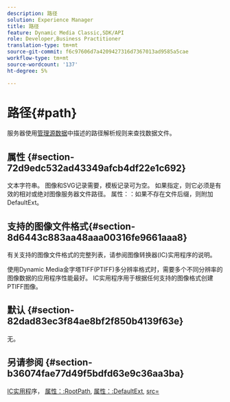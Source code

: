 ```yaml
---
description: 路径
solution: Experience Manager
title: 路径
feature: Dynamic Media Classic,SDK/API
role: Developer,Business Practitioner
translation-type: tm+mt
source-git-commit: f6c97606d7a4209427316d7367013ad9585a5cae
workflow-type: tm+mt
source-wordcount: '137'
ht-degree: 5%

---
```



# 路径{#path}

服务器使用[管理源数据](../../../../../../is-api/image-serving-api-ref/c-configuration-and-administration/c-configuration-and-administration.md#concept-1ec4d9f0e58a430cae045761f1ff9173)中描述的路径解析规则来查找数据文件。

## 属性 {#section-72d9edc532ad43349afcb4df22e1c692}

文本字符串。 图像和SVG记录需要，模板记录可为空。 如果指定，则它必须是有效的相对或绝对图像服务器文件路径。 属性：：如果不存在文件后缀，则附加DefaultExt。

## 支持的图像文件格式{#section-8d6443c883aa48aaa00316fe9661aaa8}

有关支持的图像文件格式的完整列表，请参阅图像转换器(IC)实用程序的说明。

使用Dynamic Media金字塔TIFF(PTIFF)多分辨率格式时，需要多个不同分辨率的图像数据的应用程序性能最好。 IC实用程序用于根据任何支持的图像格式创建PTIFF图像。

## 默认 {#section-82dad83ec3f84ae8bf2f850b4139f63e}

无。

## 另请参阅 {#section-b36074fae77d49f5bdfd63e9c36aa3ba}

[IC实用程](../../../../../../is-api/is-utils/utilities/r-ic.md#reference-de9f43c63a8f48f1a755ff1760af8b7b)序， [属性：:RootPath](../../../../../../is-api/image-catalog/image-serving-api-ref/c-image-catalog-reference/c-attributes-reference/r-rootpath.md#reference-17d57e5967be403b8408fa7214017494), [属性：:DefaultExt](../../../../../../is-api/image-catalog/image-serving-api-ref/c-image-catalog-reference/c-attributes-reference/r-defaultext.md#reference-1b96c71a253049ddaeae09892d3484a0), [src=](../../../../../../is-api/http-ref/image-serving-api-ref/c-http-protocol-reference/c-command-reference/r-src.md#reference-f6506637778c4c69bf106a7924a91ab1)
